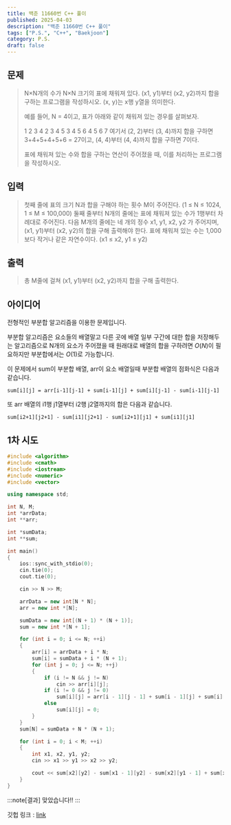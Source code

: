```yaml
---
title: 백준 11660번 C++ 풀이 
published: 2025-04-03
description: "백준 11660번 C++ 풀이"
tags: ["P.S.", "C++", "Baekjoon"]
category: P.S.
draft: false
---
```



## 문제

> N×N개의 수가 N×N 크기의 표에 채워져 있다. (x1, y1)부터 (x2, y2)까지 합을 구하는 프로그램을 작성하시오. (x, y)는 x행 y열을 의미한다.
> 
> 예를 들어, N = 4이고, 표가 아래와 같이 채워져 있는 경우를 살펴보자.
> 
> 1	2	3	4
> 2	3	4	5
> 3	4	5	6
> 4	5	6	7
> 여기서 (2, 2)부터 (3, 4)까지 합을 구하면 3+4+5+4+5+6 = 27이고, (4, 4)부터 (4, 4)까지 합을 구하면 7이다.
> 
> 표에 채워져 있는 수와 합을 구하는 연산이 주어졌을 때, 이를 처리하는 프로그램을 작성하시오.
>
## 입력

> 첫째 줄에 표의 크기 N과 합을 구해야 하는 횟수 M이 주어진다. (1 ≤ N ≤ 1024, 1 ≤ M ≤ 100,000) 둘째 줄부터 N개의 줄에는 표에 채워져 있는 수가 1행부터 차례대로 주어진다. 다음 M개의 줄에는 네 개의 정수 x1, y1, x2, y2 가 주어지며, (x1, y1)부터 (x2, y2)의 합을 구해 출력해야 한다. 표에 채워져 있는 수는 1,000보다 작거나 같은 자연수이다. (x1 ≤ x2, y1 ≤ y2)
>
## 출력

> 총 M줄에 걸쳐 (x1, y1)부터 (x2, y2)까지 합을 구해 출력한다.

## 아이디어

전형적인 부분합 알고리즘을 이용한 문제입니다.

부분합 알고리즘은 요소들의 배열말고 다른 곳에 배열 일부 구간에 대한 합을 저장해두는 알고리즘으로
N개의 요소가 주어졌을 때 원래대로 배열의 합을 구하려면 $O(N)$이 필요하지만 부분합에서는 $O(1)$로 가능합니다.

이 문제에서 sum이 부분합 배열, arr이 요소 배열일때 부분합 배열의 점화식은 다음과 같습니다.

`sum[i][j] = arr[i-1][j-1] + sum[i-1][j] + sum[i][j-1] - sum[i-1][j-1]`

또 arr 배열의 i1행 j1열부터 i2행 j2열까지의 합은 다음과 같습니다.

`sum[i2+1][j2+1] - sum[i1][j2+1] - sum[i2+1][j1] + sum[i1][j1]`

## 1차 시도

```cpp
#include <algorithm>
#include <cmath>
#include <iostream>
#include <numeric>
#include <vector>

using namespace std;

int N, M;
int *arrData;
int **arr;

int *sumData;
int **sum;

int main()
{
    ios::sync_with_stdio(0);
    cin.tie(0);
    cout.tie(0);

    cin >> N >> M;

    arrData = new int[N * N];
    arr = new int *[N];

    sumData = new int[(N + 1) * (N + 1)];
    sum = new int *[N + 1];

    for (int i = 0; i <= N; ++i)
    {
        arr[i] = arrData + i * N;
        sum[i] = sumData + i * (N + 1);
        for (int j = 0; j <= N; ++j)
        {
            if (i != N && j != N)
                cin >> arr[i][j];
            if (i != 0 && j != 0)
                sum[i][j] = arr[i - 1][j - 1] + sum[i - 1][j] + sum[i][j - 1] - sum[i - 1][j - 1];
            else
                sum[i][j] = 0;
        }
    }
    sum[N] = sumData + N * (N + 1);

    for (int i = 0; i < M; ++i)
    {
        int x1, x2, y1, y2;
        cin >> x1 >> y1 >> x2 >> y2;

        cout << sum[x2][y2] - sum[x1 - 1][y2] - sum[x2][y1 - 1] + sum[x1 - 1][y1 - 1] << "\n";
    }
}
```

:::note[결과]
맞았습니다!!
:::

깃헙 링크 : [link](https://github.com/Ushio-Hayase/Baekjoon/tree/main/%EB%B0%B1%EC%A4%80/Silver/11660.%E2%80%85%EA%B5%AC%EA%B0%84%E2%80%85%ED%95%A9%E2%80%85%EA%B5%AC%ED%95%98%EA%B8%B0%E2%80%855)
